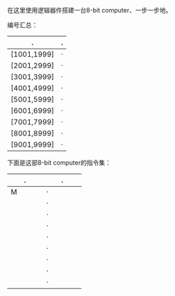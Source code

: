 在这里使用逻辑器件搭建一台8-bit computer、一步一步地。  

编号汇总：  

.              | .                  |
 ------------- | ------------------ |
[1001,1999]    | ·                  |
[2001,2999]    | ·                  |
[3001,3999]    | ·                  |
[4001,4999]    | ·                  |
[5001,5999]    | ·                  |
[6001,6999]    | ·                  |
[7001,7999]    | ·                  |
[8001,8999]    | ·                  |
[9001,9999]    | ·                  |

下面是这部8-bit computer的指令集：  

.              | .                  |
 ------------- | ------------------ |
M              | ·                  |
               | ·                  |
               | ·                  |
               | ·                  |
               | ·                  |
               | ·                  |
               | ·                  |
               | ·                  |
               | ·                  |
